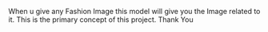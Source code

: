 When u give any Fashion Image this model will give you the Image related to it. This is the primary concept of this project.
Thank You
